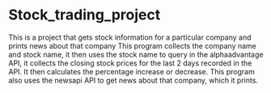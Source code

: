 # Stock_trading_project
This is a project that gets stock information for a particular company and prints news about that company
This program collects the company name and stock name, it then uses the stock name to query in the alphaadvantage API, it collects the closing stock prices for the last 2 days recorded in the API.
It then calculates the percentage increase or decrease.
This program also uses the newsapi API to get news about that company, which it prints.
